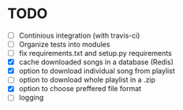 TODO
====

- [ ] Continious integration (with travis-ci)
- [ ] Organize tests into modules
- [ ] fix requirements.txt and setup.py requirements
- [x] cache downloaded songs in a database (Redis)
- [x] option to download individual song from playlist
- [ ] option to download whole playlist in a .zip
- [x] option to choose preffered file format
- [ ] logging
